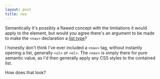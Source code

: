 ```yaml
---
layout: post
title: nav
---
```

Semantically it's possibly a flawed concept with the limitations it would apply to the element, but would you agree there's an argument to be made to make the <code class="language-markup">&lt;nav&gt;</code> declaration a <a title="HTML Lists" href="http://www.w3schools.com/html/html_lists.asp">list type</a>?

I honestly don't think I've ever included a <code class="language-markup">&lt;nav&gt;</code> tag, without instantly opening a list, generally <code class="language-markup">&lt;ul&gt;</code> or <code class="language-markup">&lt;ol&gt;</code>. The <code class="language-markup">&lt;nav&gt;</code> is simply there for pure semantic value, as I'd then generally apply any CSS styles to the contained list.
<!--
<nav>
	<li><a href="http://www.google.co.uk">Google</a></li>
	<li><a href="http://www.bing.com/">Bing</a></li>
	<li><a href="http://uk.search.yahoo.com/">Yahoo</a></li>
</nav>
-->
How does that look?